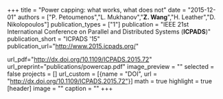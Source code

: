 +++
title = "Power capping: what works, what does not"
date = "2015-12-01"
authors = ["P. Petoumenos","L. Mukhanov","**Z. Wang**","H. Leather","D. Nikolopoulos"]
publication_types = ["1"]
publication = "IEEE 21st International Conference on Parallel and Distributed Systems (**ICPADS**)"
publication_short = "ICPADS '15"
publication_url="http://www.2015.icpads.org/"

url_pdf="http://dx.doi.org/10.1109/ICPADS.2015.72"
url_preprint="publications/powercap.pdf"
image_preview = ""
selected = false
projects = []
url_custom = [{name = "DOI", url = "http://dx.doi.org/10.1109/ICPADS.2015.72"}]
math = true
highlight = true
[header]
image = ""
caption = ""
+++

